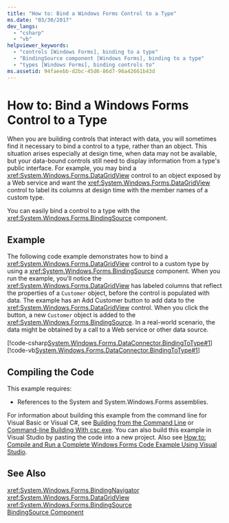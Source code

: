 ```yaml
---
title: "How to: Bind a Windows Forms Control to a Type"
ms.date: "03/30/2017"
dev_langs: 
  - "csharp"
  - "vb"
helpviewer_keywords: 
  - "controls [Windows Forms], binding to a type"
  - "BindingSource component [Windows Forms], binding to a type"
  - "types [Windows Forms], binding controls to"
ms.assetid: 94faeebb-d2bc-45d6-86d7-96a42661b43d
---
```

# How to: Bind a Windows Forms Control to a Type
When you are building controls that interact with data, you will sometimes find it necessary to bind a control to a type, rather than an object. This situation arises especially at design time, when data may not be available, but your data-bound controls still need to display information from a type's public interface. For example, you may bind a <xref:System.Windows.Forms.DataGridView> control to an object exposed by a Web service and want the <xref:System.Windows.Forms.DataGridView> control to label its columns at design time with the member names of a custom type.  
  
 You can easily bind a control to a type with the <xref:System.Windows.Forms.BindingSource> component.  
  
## Example  
 The following code example demonstrates how to bind a <xref:System.Windows.Forms.DataGridView> control to a custom type by using a <xref:System.Windows.Forms.BindingSource> component. When you run the example, you'll notice the <xref:System.Windows.Forms.DataGridView> has labeled columns that reflect the properties of a `Customer` object, before the control is populated with data. The example has an Add Customer button to add data to the <xref:System.Windows.Forms.DataGridView> control. When you click the button, a new `Customer` object is added to the <xref:System.Windows.Forms.BindingSource>. In a real-world scenario, the data might be obtained by a call to a Web service or other data source.  
  
 [!code-csharp[System.Windows.Forms.DataConnector.BindingToType#1](../../../../samples/snippets/csharp/VS_Snippets_Winforms/System.Windows.Forms.DataConnector.BindingToType/CS/form1.cs#1)]
 [!code-vb[System.Windows.Forms.DataConnector.BindingToType#1](../../../../samples/snippets/visualbasic/VS_Snippets_Winforms/System.Windows.Forms.DataConnector.BindingToType/VB/form1.vb#1)]  
  
## Compiling the Code  
 This example requires:  
  
-   References to the System and System.Windows.Forms assemblies.  
  
 For information about building this example from the command line for Visual Basic or Visual C#, see [Building from the Command Line](~/docs/visual-basic/reference/command-line-compiler/building-from-the-command-line.md) or [Command-line Building With csc.exe](~/docs/csharp/language-reference/compiler-options/command-line-building-with-csc-exe.md). You can also build this example in Visual Studio by pasting the code into a new project.  Also see [How to: Compile and Run a Complete Windows Forms Code Example Using Visual Studio](https://msdn.microsoft.com/library/Bb129228\(v=vs.110\)).  
  
## See Also  
 <xref:System.Windows.Forms.BindingNavigator>  
 <xref:System.Windows.Forms.DataGridView>  
 <xref:System.Windows.Forms.BindingSource>  
 [BindingSource Component](../../../../docs/framework/winforms/controls/bindingsource-component.md)
